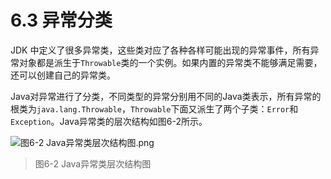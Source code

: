 # 6.3 异常分类

   JDK 中定义了很多异常类，这些类对应了各种各样可能出现的异常事件，所有异常对象都是派生于`Throwable`类的一个实例。如果内置的异常类不能够满足需要，还可以创建自己的异常类。

   Java对异常进行了分类，不同类型的异常分别用不同的Java类表示，所有异常的根类为`java.lang.Throwable`，`Throwable`下面又派生了两个子类：`Error`和`Exception`。Java异常类的层次结构如图6-2所示。

![图6-2 Java异常类层次结构图.png](https://www.sxt.cn/360shop/Public/admin/UEditor/20170520/1495272017528669.png)

> 图6-2 Java异常类层次结构图